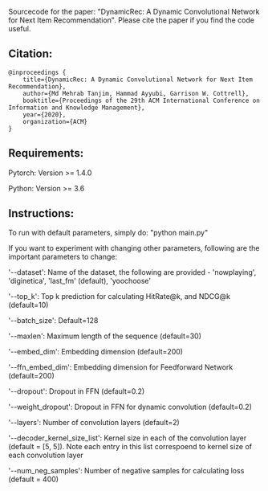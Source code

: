 Sourcecode for the paper: "DynamicRec: A Dynamic Convolutional Network for Next Item Recommendation". Please cite the paper if you find the code useful.

## Citation:
```
@inproceedings {
    title={DynamicRec: A Dynamic Convolutional Network for Next Item Recommendation},
    author={Md Mehrab Tanjim, Hammad Ayyubi, Garrison W. Cottrell}, 
    booktitle={Proceedings of the 29th ACM International Conference on Information and Knowledge Management}, 
    year={2020}, 
    organization={ACM}
}
```

## Requirements:
Pytorch: Version >= 1.4.0

Python: Version >= 3.6

## Instructions: 

To run with default parameters, simply do: "python main.py"

If you want to experiment with changing other parameters, following are the important parameters to change:

'--dataset': Name of the dataset, the following are provided - 'nowplaying', 'diginetica', 'last_fm' (default), 'yoochoose'

'--top_k': Top k prediction for calculating HitRate@k, and NDCG@k (default=10)

'--batch_size': Default=128

'--maxlen': Maximum length of the sequence (default=30)

'--embed_dim': Embedding dimension (default=200)

'--ffn_embed_dim': Embedding dimension for Feedforward Network (default=200)

'--dropout': Dropout in FFN (default=0.2) 

'--weight_dropout': Dropout in FFN for dynamic convolution (default=0.2)

'--layers': Number of convolution layers (default=2) 

'--decoder_kernel_size_list': Kernel size in each of the convolution layer (default = [5, 5]). Note each entry in this list correspoend to kernel size of each convolution layer

'--num_neg_samples': Number of negative samples for calculating loss (default = 400)